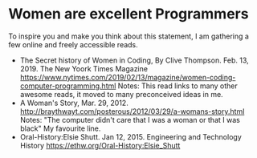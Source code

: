 # Women are excellent Programmers

To inspire you and make you think about this statement, I am gathering a few online and freely accessible reads. 

* The Secret history of Women in Coding, By Clive Thompson. Feb. 13, 2019. The New Yoork Times Magazine https://www.nytimes.com/2019/02/13/magazine/women-coding-computer-programming.html
Notes: This read links to many other awesome reads, it moved to many preconceived ideas in me.
* A Woman's Story, Mar. 29, 2012. http://braythwayt.com/posterous/2012/03/29/a-womans-story.html
Notes: "The computer didn't care that I was a woman or that I was black" My favourite line.
* Oral-History:Elsie Shutt. Jan 12, 2015. Engineering and Technology History https://ethw.org/Oral-History:Elsie_Shutt

